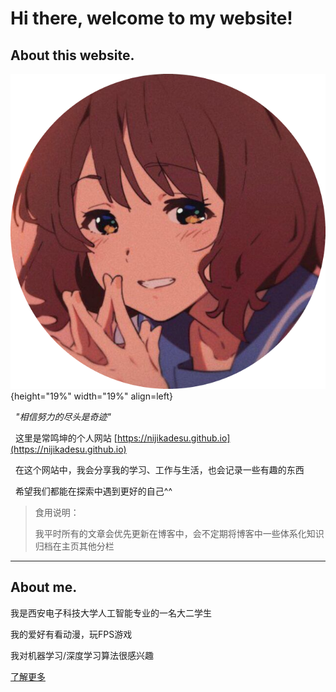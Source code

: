 # Hi there, welcome to my website!
##  About this website.

![Image title](images/Omae.png){height="19%" width="19%" align=left}

&nbsp; *"相信努力的尽头是奇迹"*

&nbsp; 这里是常鸣坤的个人网站 [https://nijikadesu.github.io](https://nijikadesu.github.io)

&nbsp; 在这个网站中，我会分享我的学习、工作与生活，也会记录一些有趣的东西

&nbsp; 希望我们都能在探索中遇到更好的自己^^

> 食用说明：
> 
> 我平时所有的文章会优先更新在博客中，会不定期将博客中一些体系化知识归档在主页其他分栏

****
## About me.

我是西安电子科技大学人工智能专业的一名大二学生

我的爱好有看动漫，玩FPS游戏

我对机器学习/深度学习算法很感兴趣

[了解更多](./Home/index.md)